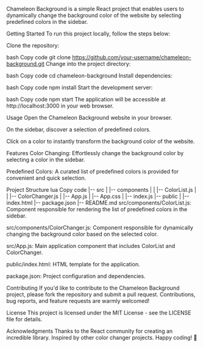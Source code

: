 Chameleon Background is a simple React project that enables users to dynamically change the background color of the website by selecting predefined colors in the sidebar.

Getting Started
To run this project locally, follow the steps below:

Clone the repository:

bash
Copy code
git clone https://github.com/your-username/chameleon-background.git
Change into the project directory:

bash
Copy code
cd chameleon-background
Install dependencies:

bash
Copy code
npm install
Start the development server:

bash
Copy code
npm start
The application will be accessible at http://localhost:3000 in your web browser.

Usage
Open the Chameleon Background website in your browser.

On the sidebar, discover a selection of predefined colors.

Click on a color to instantly transform the background color of the website.

Features
Color Changing: Effortlessly change the background color by selecting a color in the sidebar.

Predefined Colors: A curated list of predefined colors is provided for convenient and quick selection.

Project Structure
lua
Copy code
|-- src
|   |-- components
|   |   |-- ColorList.js
|   |   |-- ColorChanger.js
|   |-- App.js
|   |-- App.css
|   |-- index.js
|-- public
|   |-- index.html
|-- package.json
|-- README.md
src/components/ColorList.js: Component responsible for rendering the list of predefined colors in the sidebar.

src/components/ColorChanger.js: Component responsible for dynamically changing the background color based on the selected color.

src/App.js: Main application component that includes ColorList and ColorChanger.

public/index.html: HTML template for the application.

package.json: Project configuration and dependencies.

Contributing
If you'd like to contribute to the Chameleon Background project, please fork the repository and submit a pull request. Contributions, bug reports, and feature requests are warmly welcomed!

License
This project is licensed under the MIT License - see the LICENSE file for details.

Acknowledgments
Thanks to the React community for creating an incredible library.
Inspired by other color changer projects.
Happy coding! 🌈
